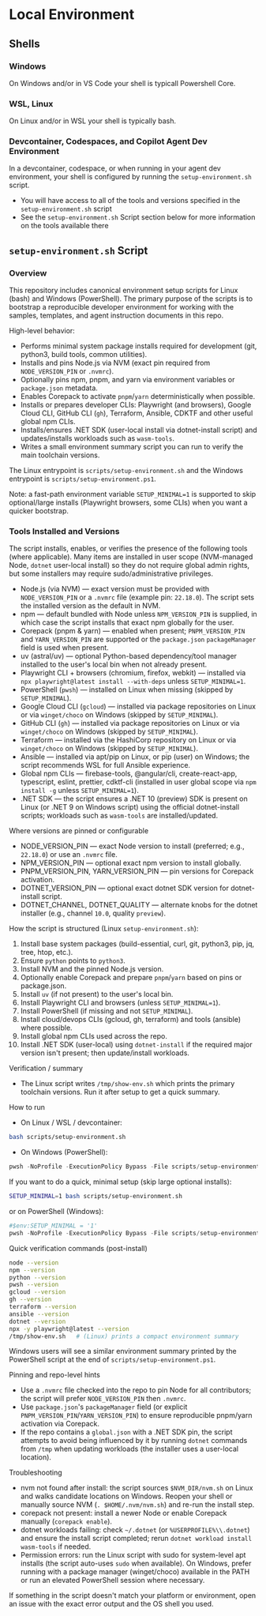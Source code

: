 # Local Environment 

## Shells

### Windows
 
 On Windows and/or in VS Code your shell is typicall Powershell Core.

### WSL, Linux

 On Linux and/or in WSL your shell is typically bash.

### Devcontainer, Codespaces, and Copilot Agent Dev Environment

In a devcontainer, codespace, or when running in your agent dev environment, your shell is configured by running the `setup-environment.sh` script.
- You will have access to all of the tools and versions specified in the `setup-environment.sh` script
- See the `setup-environment.sh` Script section below for more information on the tools available there 

## `setup-environment.sh` Script

### Overview
This repository includes canonical environment setup scripts for Linux (bash) and Windows (PowerShell). The primary purpose of the scripts is to bootstrap a reproducible developer environment for working with the samples, templates, and agent instruction documents in this repo.

High-level behavior:
- Performs minimal system package installs required for development (git, python3, build tools, common utilities).
- Installs and pins Node.js via NVM (exact pin required from `NODE_VERSION_PIN` or `.nvmrc`).
- Optionally pins npm, pnpm, and yarn via environment variables or `package.json` metadata.
- Enables Corepack to activate `pnpm`/`yarn` deterministically when possible.
- Installs or prepares developer CLIs: Playwright (and browsers), Google Cloud CLI, GitHub CLI (`gh`), Terraform, Ansible, CDKTF and other useful global npm CLIs.
- Installs/ensures .NET SDK (user-local install via dotnet-install script) and updates/installs workloads such as `wasm-tools`.
- Writes a small environment summary script you can run to verify the main toolchain versions.

The Linux entrypoint is `scripts/setup-environment.sh` and the Windows entrypoint is `scripts/setup-environment.ps1`.

Note: a fast-path environment variable `SETUP_MINIMAL=1` is supported to skip optional/large installs (Playwright browsers, some CLIs) when you want a quicker bootstrap.

### Tools Installed and Versions
The script installs, enables, or verifies the presence of the following tools (where applicable). Many items are installed in user scope (NVM-managed Node, `dotnet` user-local install) so they do not require global admin rights, but some installers may require sudo/administrative privileges.

- Node.js (via NVM) — exact version must be provided with `NODE_VERSION_PIN` or a `.nvmrc` file (example pin: `22.18.0`). The script sets the installed version as the default in NVM.
- npm — default bundled with Node unless `NPM_VERSION_PIN` is supplied, in which case the script installs that exact npm globally for the user.
- Corepack (pnpm & yarn) — enabled when present; `PNPM_VERSION_PIN` and `YARN_VERSION_PIN` are supported or the `package.json` `packageManager` field is used when present.
- uv (astral/uv) — optional Python-based dependency/tool manager installed to the user's local bin when not already present.
- Playwright CLI + browsers (chromium, firefox, webkit) — installed via `npx playwright@latest install --with-deps` unless `SETUP_MINIMAL=1`.
- PowerShell (`pwsh`) — installed on Linux when missing (skipped by `SETUP_MINIMAL`).
- Google Cloud CLI (`gcloud`) — installed via package repositories on Linux or via `winget/choco` on Windows (skipped by `SETUP_MINIMAL`).
- GitHub CLI (`gh`) — installed via package repositories on Linux or via `winget/choco` on Windows (skipped by `SETUP_MINIMAL`).
- Terraform — installed via the HashiCorp repository on Linux or via `winget/choco` on Windows (skipped by `SETUP_MINIMAL`).
- Ansible — installed via apt/pip on Linux, or pip (user) on Windows; the script recommends WSL for full Ansible experience.
- Global npm CLIs — firebase-tools, @angular/cli, create-react-app, typescript, eslint, prettier, cdktf-cli (installed in user global scope via `npm install -g` unless `SETUP_MINIMAL=1`).
- .NET SDK — the script ensures a .NET 10 (preview) SDK is present on Linux (or .NET 9 on Windows script) using the official dotnet-install scripts; workloads such as `wasm-tools` are installed/updated.

Where versions are pinned or configurable
- NODE_VERSION_PIN — exact Node version to install (preferred; e.g., `22.18.0`) or use an `.nvmrc` file.
- NPM_VERSION_PIN — optional exact npm version to install globally.
- PNPM_VERSION_PIN, YARN_VERSION_PIN — pin versions for Corepack activation.
- DOTNET_VERSION_PIN — optional exact dotnet SDK version for dotnet-install script.
- DOTNET_CHANNEL, DOTNET_QUALITY — alternate knobs for the dotnet installer (e.g., channel `10.0`, quality `preview`).

How the script is structured (Linux `setup-environment.sh`):

1. Install base system packages (build-essential, curl, git, python3, pip, jq, tree, htop, etc.).
2. Ensure `python` points to `python3`.
3. Install NVM and the pinned Node.js version.
4. Optionally enable Corepack and prepare `pnpm`/`yarn` based on pins or package.json.
5. Install `uv` (if not present) to the user's local bin.
6. Install Playwright CLI and browsers (unless `SETUP_MINIMAL=1`).
7. Install PowerShell (if missing and not `SETUP_MINIMAL`).
8. Install cloud/devops CLIs (gcloud, gh, terraform) and tools (ansible) where possible.
9. Install global npm CLIs used across the repo.
10. Install .NET SDK (user-local) using `dotnet-install` if the required major version isn't present; then update/install workloads.

Verification / summary
- The Linux script writes `/tmp/show-env.sh` which prints the primary toolchain versions. Run it after setup to get a quick summary.

How to run
- On Linux / WSL / devcontainer:

```bash
bash scripts/setup-environment.sh
```

- On Windows (PowerShell):

```powershell
pwsh -NoProfile -ExecutionPolicy Bypass -File scripts/setup-environment.ps1
```

If you want to do a quick, minimal setup (skip large optional installs):

```bash
SETUP_MINIMAL=1 bash scripts/setup-environment.sh
```
or on PowerShell (Windows):

```powershell
#$env:SETUP_MINIMAL = '1'
pwsh -NoProfile -ExecutionPolicy Bypass -File scripts/setup-environment.ps1
```

Quick verification commands (post-install)

```bash
node --version
npm --version
python --version
pwsh --version
gcloud --version
gh --version
terraform --version
ansible --version
dotnet --version
npx -y playwright@latest --version
/tmp/show-env.sh   # (Linux) prints a compact environment summary
```

Windows users will see a similar environment summary printed by the PowerShell script at the end of `scripts/setup-environment.ps1`.

Pinning and repo-level hints
- Use a `.nvmrc` file checked into the repo to pin Node for all contributors; the script will prefer `NODE_VERSION_PIN` then `.nvmrc`.
- Use `package.json`'s `packageManager` field (or explicit `PNPM_VERSION_PIN`/`YARN_VERSION_PIN`) to ensure reproducible pnpm/yarn activation via Corepack.
- If the repo contains a `global.json` with a .NET SDK pin, the script attempts to avoid being influenced by it by running `dotnet` commands from `/tmp` when updating workloads (the installer uses a user-local location).

Troubleshooting
- nvm not found after install: the script sources `$NVM_DIR/nvm.sh` on Linux and walks candidate locations on Windows. Reopen your shell or manually source NVM (`. $HOME/.nvm/nvm.sh`) and re-run the install step.
- corepack not present: install a newer Node or enable Corepack manually (`corepack enable`).
- dotnet workloads failing: check `~/.dotnet` (or `%USERPROFILE%\\.dotnet`) and ensure the install script completed; rerun `dotnet workload install wasm-tools` if needed.
- Permission errors: run the Linux script with sudo for system-level apt installs (the script auto-uses `sudo` when available). On Windows, prefer running with a package manager (winget/choco) available in the PATH or run an elevated PowerShell session where necessary.

If something in the script doesn't match your platform or environment, open an issue with the exact error output and the OS shell you used.


